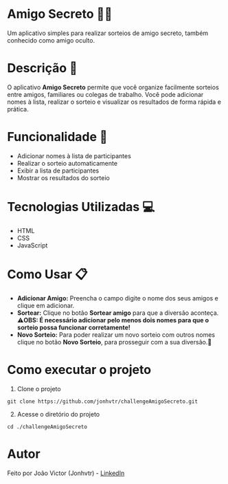 # Amigo Secreto 🎁🎉

Um aplicativo simples para realizar sorteios de amigo secreto, também conhecido como amigo oculto.

# Descrição :scroll:

O aplicativo **Amigo Secreto** permite que você organize facilmente sorteios entre amigos, familiares ou colegas de trabalho. Você pode adicionar nomes à lista, realizar o sorteio e visualizar os resultados de forma rápida e prática.

# Funcionalidade :wrench:

- Adicionar nomes à lista de participantes
- Realizar o sorteio automaticamente
- Exibir a lista de participantes
- Mostrar os resultados do sorteio

# Tecnologias Utilizadas :computer:

- HTML
- CSS
- JavaScript

# Como Usar :clipboard:

- **Adicionar Amigo:** Preencha o campo digite o nome dos seus amigos e clique em adicionar.
- **Sortear:** Clique no botão **Sortear amigo** para que a diversão aconteça. :warning:**OBS: É necessário adicionar pelo menos dois nomes para que o sorteio possa funcionar corretamente!**
- **Novo Sorteio:** Para poder realizar um novo sorteio com outros nomes clique no botão **Novo Sorteio**, para prosseguir com a sua diversão.:confetti_ball:

# Como executar o projeto

1. Clone o projeto

```
git clone https://github.com/jonhvtr/challengeAmigoSecreto.git
```

2. Acesse o diretório do projeto

```
cd ./challengeAmigoSecreto
```

# Autor

Feito por João Victor (Jonhvtr) - [LinkedIn](https://www.linkedin.com/in/jonhvtr-dev/)
